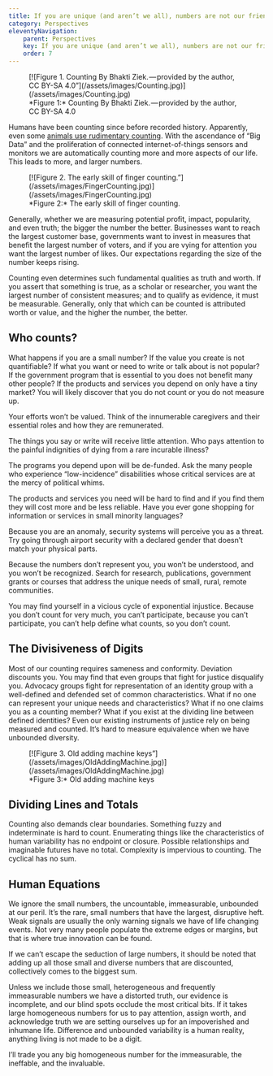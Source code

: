 ```yaml
---
title: If you are unique (and aren’t we all), numbers are not our friends
category: Perspectives
eleventyNavigation:
    parent: Perspectives
    key: If you are unique (and aren’t we all), numbers are not our friends
    order: 7
---
```


<figure>
<a name="Figure1"></a> [![Figure 1. Counting By Bhakti Ziek. — provided by the author, CC BY-SA
4.0”](/assets/images/Counting.jpg)](/assets/images/Counting.jpg)
<figcaption>
*Figure 1:* Counting By Bhakti Ziek. — provided by the author, CC BY-SA 4.0
</figcaption>
</figure>

Humans have been counting since before recorded history. Apparently, even some [animals use rudimentary
counting](http://www.bbc.com/future/story/20121128-animals-that-can-count). With the ascendance of “Big Data” and the
proliferation of connected internet-of-things sensors and monitors we are automatically counting more and more aspects
of our life. This leads to more, and larger numbers.

<figure>
<a name="Figure2"></a> [![Figure 2. The early skill of finger
counting.”](/assets/images/FingerCounting.jpg)](/assets/images/FingerCounting.jpg)
<figcaption>
*Figure 2:* The early skill of finger counting.
</figcaption>
</figure>

Generally, whether we are measuring potential profit, impact, popularity, and even truth; the bigger the number the
better. Businesses want to reach the largest customer base, governments want to invest in measures that benefit the
largest number of voters, and if you are vying for attention you want the largest number of likes. Our expectations
regarding the size of the number keeps rising.

Counting even determines such fundamental qualities as truth and worth. If you assert that something is true, as a
scholar or researcher, you want the largest number of consistent measures; and to qualify as evidence, it must be
measurable. Generally, only that which can be counted is attributed worth or value, and the higher the number, the
better.

## Who counts?

What happens if you are a small number? If the value you create is not quantifiable? If what you want or need to write
or talk about is not popular? If the government program that is essential to you does not benefit many other people? If
the products and services you depend on only have a tiny market? You will likely discover that you do not count or you
do not measure up.

Your efforts won’t be valued. Think of the innumerable caregivers and their essential roles and how they are
remunerated.

The things you say or write will receive little attention. Who pays attention to the painful indignities of dying from a
rare incurable illness?

The programs you depend upon will be de-funded. Ask the many people who experience “low-incidence” disabilities whose
critical services are at the mercy of political whims.

The products and services you need will be hard to find and if you find them they will cost more and be less reliable.
Have you ever gone shopping for information or services in small minority languages?

Because you are an anomaly, security systems will perceive you as a threat. Try going through airport security with a
declared gender that doesn’t match your physical parts.

Because the numbers don’t represent you, you won’t be understood, and you won’t be recognized. Search for research,
publications, government grants or courses that address the unique needs of small, rural, remote communities.

You may find yourself in a vicious cycle of exponential injustice. Because you don’t count for very much, you can’t
participate, because you can’t participate, you can’t help define what counts, so you don’t count.

## The Divisiveness of Digits

Most of our counting requires sameness and conformity. Deviation discounts you. You may find that even groups that fight
for justice disqualify you. Advocacy groups fight for representation of an identity group with a well-defined and
defended set of common characteristics. What if no one can represent your unique needs and characteristics? What if no
one claims you as a counting member? What if you exist at the dividing line between defined identities? Even our
existing instruments of justice rely on being measured and counted. It’s hard to measure equivalence when we have
unbounded diversity.

<figure>
<a name="Figure3"></a> [![Figure 3. Old adding machine
keys”](/assets/images/OldAddingMachine.jpg)](/assets/images/OldAddingMachine.jpg)
<figcaption>
*Figure 3:* Old adding machine keys
</figcaption>
</figure>

## Dividing Lines and Totals

Counting also demands clear boundaries. Something fuzzy and indeterminate is hard to count. Enumerating things like the
characteristics of human variability has no endpoint or closure. Possible relationships and imaginable futures have no
total. Complexity is impervious to counting. The cyclical has no sum.

## Human Equations

We ignore the small numbers, the uncountable, immeasurable, unbounded at our peril. It’s the rare, small numbers that
have the largest, disruptive heft. Weak signals are usually the only warning signals we have of life changing events.
Not very many people populate the extreme edges or margins, but that is where true innovation can be found.

If we can’t escape the seduction of large numbers, it should be noted that adding up all those small and diverse numbers
that are discounted, collectively comes to the biggest sum.

Unless we include those small, heterogeneous and frequently immeasurable numbers we have a distorted truth, our evidence
is incomplete, and our blind spots occlude the most critical bits. If it takes large homogeneous numbers for us to pay
attention, assign worth, and acknowledge truth we are setting ourselves up for an impoverished and inhumane life.
Difference and unbounded variability is a human reality, anything living is not made to be a digit.

I’ll trade you any big homogeneous number for the immeasurable, the ineffable, and the invaluable.
